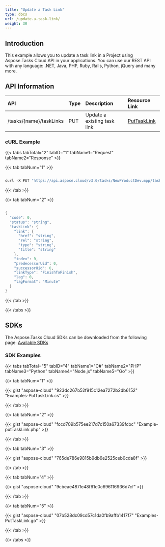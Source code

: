 ```yaml
---
title: "Update a Task Link"
type: docs
url: /update-a-task-link/
weight: 30
---
```


## **Introduction**
This example allows you to update a task link in a Project using Aspose.Tasks Cloud API in your applications. You can use our REST API with any language: .NET, Java, PHP, Ruby, Rails, Python, jQuery and many more.
## **API Information**

|**API**|**Type**|**Description**|**Resource Link**|
| :- | :- | :- | :- |
|/tasks/{name}/taskLinks|PUT|Update a existing task link|[PutTaskLink](https://apireference.aspose.cloud/tasks/#/TasksTaskLinks/PutTaskLink)|
### **cURL Example**
{{< tabs tabTotal="2" tabID="1" tabName1="Request" tabName2="Response" >}}

{{< tab tabNum="1" >}}

```java

curl -X PUT "https://api.aspose.cloud/v3.0/tasks/NewProductDev.mpp/taskLinks/0" -H "accept: application/json" -H "Content-Type: application/json" -H "x-aspose-client: Containerize.Swagger" -d "{ \"link\": { \"href\": \"string\", \"rel\": \"string\", \"type\": \"string\", \"title\": \"string\" }, \"index\": 1, \"predecessorUid\": 0, \"successorUid\": 0, \"linkType\": \"FinishToFinish\", \"lag\": 0, \"lagFormat\": \"Minute\"}"

```

{{< /tab >}}

{{< tab tabNum="2" >}}

```java

{
  "code": 0,
  "status": "string",
  "taskLink": {
    "link": {
      "href": "string",
      "rel": "string",
      "type": "string",
      "title": "string"
    },
    "index": 0,
    "predecessorUid": 0,
    "successorUid": 0,
    "linkType": "FinishToFinish",
    "lag": 0,
    "lagFormat": "Minute"
  }
}

```

{{< /tab >}}

{{< /tabs >}}
## **SDKs**
The Aspose.Tasks Cloud SDKs can be downloaded from the following page: [Available SDKs](/tasks/available-sdks/)
### **SDK Examples**
{{< tabs tabTotal="5" tabID="4" tabName1="C#" tabName2="PHP" tabName3="Python" tabName4="Node.js" tabName5="Go" >}}

{{< tab tabNum="1" >}}

{{< gist "aspose-cloud" "923dc267b52f915c12ea7272b2db6152" "Examples-PutTaskLink.cs" >}}

{{< /tab >}}

{{< tab tabNum="2" >}}

{{< gist "aspose-cloud" "fccd709b575ee217d7c150a67339fcbc" "Example-putTaskLink.php" >}}

{{< /tab >}}

{{< tab tabNum="3" >}}

{{< gist "aspose-cloud" "765de786e9815b9db6e2525ceb0cda8f" >}}

{{< /tab >}}

{{< tab tabNum="4" >}}

{{< gist "aspose-cloud" "9cbeae487fe48f61c0c696116936d7cf" >}}

{{< /tab >}}

{{< tab tabNum="5" >}}

{{< gist "aspose-cloud" "07b528dc09cd57c1da0fb9affb1417f7" "Examples-PutTaskLink.go" >}}

{{< /tab >}}

{{< /tabs >}}
